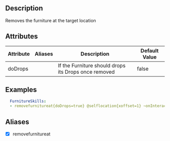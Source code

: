 ## Description
Removes the furniture at the target location

## Attributes
| Attribute      | Aliases     | Description                                             | Default Value |
|----------------|-------------|---------------------------------------------------------|---------------|
| doDrops        |             | If the Furniture should drops its Drops once removed    | false         |

## Examples
```yaml
  FurnitureSkills:
  - removefurnitureat{doDrops=true} @selflocation{xoffset=1} ~onInteract
```

## Aliases
- [x] removefurnitureat